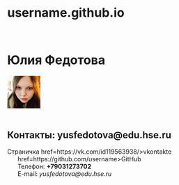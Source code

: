 # username.github.io
<html>
<head>
 <meta charset="utf-8">
 <title>Моя личная страничка</title>
<left><h1>Юлия Федотова</h1></left>
<left><img alt="Это я" width="15%" src="me.jpg"></left>
<br/>
      <h2>Контакты: yusfedotova@edu.hse.ru</h2>
Страничка <a>href=https://vk.com/id119563938/>vkontakte</a>
 <br/>
      <a>href=https://github.com/username>GitHub</a>
 <br/>
      Телефон: <b>+79031273702</b>
<br/>
      E-mail: <i>yusfedotova@edu.hse.ru</i>
 </body>
  </html>
